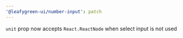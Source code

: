 ```yaml
---
'@leafygreen-ui/number-input': patch
---
```


`unit` prop now accepts `React.ReactNode` when select input is not used
